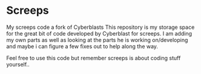 # Screeps
My screeps code a fork of Cyberblasts
This repository is my storage space for the great bit of code developed by Cyberblast for screeps. I am adding my own parts as well as looking at the parts he is working on/developing and maybe i can figure a few fixes out to help along the way.

Feel free to use this code but remember screeps is about coding stuff yourself..
